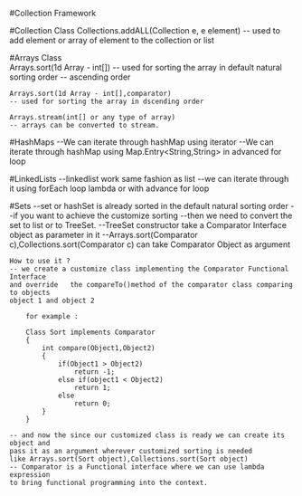 #Collection Framework

#Collection Class
	Collections.addALL(Collection e, e element)
	-- used to add element or array of element to the collection or list

#Arrays Class	
	Arrays.sort(1d Array - int[])
	-- used for sorting the array in default natural sorting order
	-- ascending order

	Arrays.sort(1d Array - int[],comparator)
	-- used for sorting the array in dscending order

	Arrays.stream(int[] or any type of array)
	-- arrays can be converted to stream.

#HashMaps
	--We can iterate through hashMap using iterator
	--We can iterate through hashMap using Map.Entry<String,String> in advanced for loop

#LinkedLists
	--linkedlist work same fashion as list
	--we can iterate through it using forEach loop lambda or with advance for loop 

#Sets
	--set or hashSet is already sorted in the default natural sorting order 
    --if you want to achieve the customize sorting 
	 --then we need to convert the set to list or to TreeSet.
    --TreeSet constructor take a Comparator Interface object as parameter in it
    --Arrays.sort(Comparator c),Collections.sort(Comparator c) can take Comparator Object as argument
  
	How to use it ? 
	-- we create a customize class implementing the Comparator Functional Interface 
	and override   the compareTo()method of the comparator class comparing to objects
	object 1 and object 2
		
		for example :
		
		Class Sort implements Comparator
		{
			int compare(Object1,Object2)
			{
				if(Object1 > Object2)
					return -1;
				else if(object1 < Object2)
					return 1;
				else
					return 0;
			}
		}
		
	-- and now the since our customized class is ready we can create its object and 
	pass it as an argument wherever customized sorting is needed 
	like Arrays.sort(Sort object),Collections.sort(Sort object)
	-- Comparator is a Functional interface where we can use lambda expression 
	to bring functional programming into the context.
